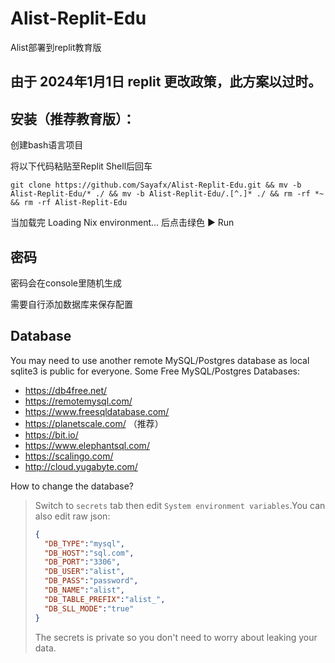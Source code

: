 # Alist-Replit-Edu
 Alist部署到replit教育版

## 由于 2024年1月1日 replit 更改政策，此方案以过时。

## 安装（推荐教育版）：

创建bash语言项目

将以下代码粘贴至Replit Shell后回车

`git clone https://github.com/Sayafx/Alist-Replit-Edu.git && mv -b Alist-Replit-Edu/* ./ && mv -b Alist-Replit-Edu/.[^.]* ./ && rm -rf *~ && rm -rf Alist-Replit-Edu`

当加载完 Loading Nix environment... 后点击绿色 ▶ Run

## 密码

密码会在console里随机生成

需要自行添加数据库来保存配置

 ## Database
You may need to use another remote MySQL/Postgres database as local sqlite3 is public for everyone. Some Free MySQL/Postgres Databases:

- https://db4free.net/
- https://remotemysql.com/
- https://www.freesqldatabase.com/
- https://planetscale.com/  （推荐）
- https://bit.io/
- https://www.elephantsql.com/
- https://scalingo.com/
- http://cloud.yugabyte.com/

How to change the database?
> Switch to `secrets` tab then edit `System environment variables`.You can also edit raw json:
> ```json
> {
>   "DB_TYPE":"mysql",
>   "DB_HOST":"sql.com",
>   "DB_PORT":"3306",
>   "DB_USER":"alist",
>   "DB_PASS":"password",
>   "DB_NAME":"alist",
>   "DB_TABLE_PREFIX":"alist_",
>   "DB_SLL_MODE":"true"
> }
> ```
> The secrets is private so you don't need to worry about leaking your data.


